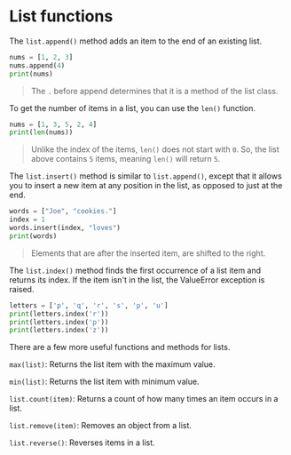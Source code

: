 # List functions

The `list.append()` method adds an item to the end of an existing list.

```python
nums = [1, 2, 3]
nums.append(4)
print(nums)
```

> The `.` before append determines that it is a method of the list class.

To get the number of items in a list, you can use the `len()` function.


```python
nums = [1, 3, 5, 2, 4]
print(len(nums))
```

> Unlike the index of the items, `len()` does not start with `0`. So, the list above contains `5` items, meaning `len()` will return `5`.

The `list.insert()` method is similar to `list.append()`, except that it allows you to insert a new item at any position in the list, as opposed to just at the end.

```python
words = ["Joe", "cookies."]
index = 1
words.insert(index, "loves")
print(words)
```

> Elements that are after the inserted item, are shifted to the right.

The `list.index()` method finds the first occurrence of a list item and returns its index.
If the item isn't in the list, the ValueError exception is raised.

```python
letters = ['p', 'q', 'r', 's', 'p', 'u']
print(letters.index('r'))
print(letters.index('p'))
print(letters.index('z'))
```

There are a few more useful functions and methods for lists.

`max(list)`: Returns the list item with the maximum value.

`min(list)`: Returns the list item with minimum value.

`list.count(item)`: Returns a count of how many times an item occurs in a list.

`list.remove(item)`: Removes an object from a list.

`list.reverse()`: Reverses items in a list.
